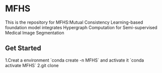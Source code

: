 <div>
<h1>MFHS</h1>
</div>
This is the repository for MFHS:Mutual Consistency Learning-based foundation model integrates Hypergraph Computation for Semi-supervised Medical Image Segmentation
<div>
<h2>Get Started</h2>
</div>
1.Creat a environment `conda create -n MFHS` and activate it `conda activate MFHS`
2.git clone 
